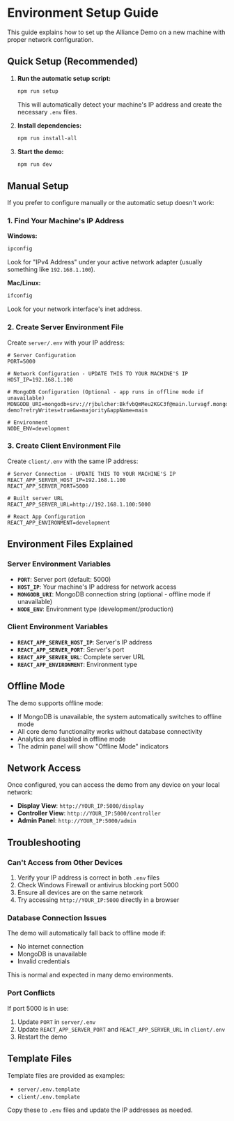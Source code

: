 # Environment Setup Guide

This guide explains how to set up the Alliance Demo on a new machine with proper network configuration.

## Quick Setup (Recommended)

1. **Run the automatic setup script:**

   ```bash
   npm run setup
   ```

   This will automatically detect your machine's IP address and create the necessary `.env` files.

2. **Install dependencies:**

   ```bash
   npm run install-all
   ```

3. **Start the demo:**
   ```bash
   npm run dev
   ```

## Manual Setup

If you prefer to configure manually or the automatic setup doesn't work:

### 1. Find Your Machine's IP Address

**Windows:**

```powershell
ipconfig
```

Look for "IPv4 Address" under your active network adapter (usually something like `192.168.1.100`).

**Mac/Linux:**

```bash
ifconfig
```

Look for your network interface's inet address.

### 2. Create Server Environment File

Create `server/.env` with your IP address:

```env
# Server Configuration
PORT=5000

# Network Configuration - UPDATE THIS TO YOUR MACHINE'S IP
HOST_IP=192.168.1.100

# MongoDB Configuration (Optional - app runs in offline mode if unavailable)
MONGODB_URI=mongodb+srv://rjbulcher:BkfvbQmMeu2KGC3f@main.lurvagf.mongodb.net/alliance-demo?retryWrites=true&w=majority&appName=main

# Environment
NODE_ENV=development
```

### 3. Create Client Environment File

Create `client/.env` with the same IP address:

```env
# Server Connection - UPDATE THIS TO YOUR MACHINE'S IP
REACT_APP_SERVER_HOST_IP=192.168.1.100
REACT_APP_SERVER_PORT=5000

# Built server URL
REACT_APP_SERVER_URL=http://192.168.1.100:5000

# React App Configuration
REACT_APP_ENVIRONMENT=development
```

## Environment Files Explained

### Server Environment Variables

- **`PORT`**: Server port (default: 5000)
- **`HOST_IP`**: Your machine's IP address for network access
- **`MONGODB_URI`**: MongoDB connection string (optional - offline mode if unavailable)
- **`NODE_ENV`**: Environment type (development/production)

### Client Environment Variables

- **`REACT_APP_SERVER_HOST_IP`**: Server's IP address
- **`REACT_APP_SERVER_PORT`**: Server's port
- **`REACT_APP_SERVER_URL`**: Complete server URL
- **`REACT_APP_ENVIRONMENT`**: Environment type

## Offline Mode

The demo supports offline mode:

- If MongoDB is unavailable, the system automatically switches to offline mode
- All core demo functionality works without database connectivity
- Analytics are disabled in offline mode
- The admin panel will show "Offline Mode" indicators

## Network Access

Once configured, you can access the demo from any device on your local network:

- **Display View**: `http://YOUR_IP:5000/display`
- **Controller View**: `http://YOUR_IP:5000/controller`
- **Admin Panel**: `http://YOUR_IP:5000/admin`

## Troubleshooting

### Can't Access from Other Devices

1. Verify your IP address is correct in both `.env` files
2. Check Windows Firewall or antivirus blocking port 5000
3. Ensure all devices are on the same network
4. Try accessing `http://YOUR_IP:5000` directly in a browser

### Database Connection Issues

The demo will automatically fall back to offline mode if:

- No internet connection
- MongoDB is unavailable
- Invalid credentials

This is normal and expected in many demo environments.

### Port Conflicts

If port 5000 is in use:

1. Update `PORT` in `server/.env`
2. Update `REACT_APP_SERVER_PORT` and `REACT_APP_SERVER_URL` in `client/.env`
3. Restart the demo

## Template Files

Template files are provided as examples:

- `server/.env.template`
- `client/.env.template`

Copy these to `.env` files and update the IP addresses as needed.
